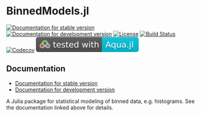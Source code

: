 # BinnedModels.jl

[![Documentation for stable version](https://img.shields.io/badge/docs-stable-blue.svg)](https://bat.github.io/BinnedModels.jl/stable)
[![Documentation for development version](https://img.shields.io/badge/docs-dev-blue.svg)](https://bat.github.io/BinnedModels.jl/dev)
[![License](http://img.shields.io/badge/license-MIT-brightgreen.svg?style=flat)](LICENSE.md)
[![Build Status](https://github.com/bat/BinnedModels.jl/workflows/CI/badge.svg?branch=main)](https://github.com/bat/BinnedModels.jl/actions?query=workflow%3ACI)
[![Codecov](https://codecov.io/gh/bat/BinnedModels.jl/branch/main/graph/badge.svg)](https://codecov.io/gh/bat/BinnedModels.jl)
[![Aqua QA](https://raw.githubusercontent.com/JuliaTesting/Aqua.jl/master/badge.svg)](https://github.com/JuliaTesting/Aqua.jl)


## Documentation

* [Documentation for stable version](https://bat.github.io/BinnedModels.jl/stable)
* [Documentation for development version](https://bat.github.io/BinnedModels.jl/dev)

A Julia package for statistical modeling of binned data, e.g. histograms.
See the documentation linked above for details.
